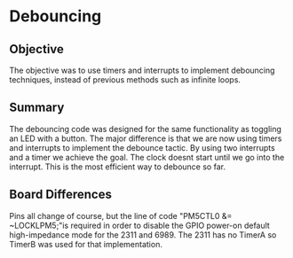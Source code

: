 # Debouncing
## Objective
The objective was to use timers and interrupts to implement debouncing techniques, instead of previous methods such as infinite loops.
## Summary
The debouncing code was designed for the same functionality as toggling an LED with a button. The major difference is that we are now using timers and interrupts to implement the debounce tactic. By using two interrupts and a timer we achieve the goal. The clock doesnt start until we go into the interrupt. This is the most efficient way to debounce so far.
## Board Differences
Pins all change of course, but the line of code "PM5CTL0 &= ~LOCKLPM5;"is required in order to disable the GPIO power-on default high-impedance mode for the 2311 and 6989. The 2311 has no TimerA so TimerB was used for that implementation.
